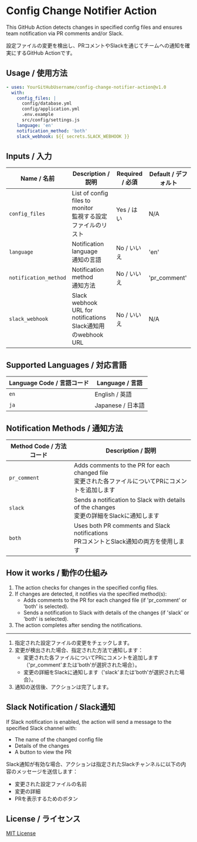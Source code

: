 # Config Change Notifier Action

This GitHub Action detects changes in specified config files and ensures team notification via PR comments and/or Slack.

設定ファイルの変更を検出し、PRコメントやSlackを通じてチームへの通知を確実にするGitHub Actionです。

## Usage / 使用方法

```yaml
- uses: YourGitHubUsername/config-change-notifier-action@v1.0
  with:
    config_files: |
      config/database.yml
      config/application.yml
      .env.example
      src/config/settings.js
    language: 'en'
    notification_method: 'both'
    slack_webhook: ${{ secrets.SLACK_WEBHOOK }}
```

## Inputs / 入力

| Name / 名前 | Description / 説明 | Required / 必須 | Default / デフォルト |
|-------------|---------------------|------------------|----------------------|
| `config_files` | List of config files to monitor<br>監視する設定ファイルのリスト | Yes / はい | N/A |
| `language` | Notification language<br>通知の言語 | No / いいえ | 'en' |
| `notification_method` | Notification method<br>通知方法 | No / いいえ | 'pr_comment' |
| `slack_webhook` | Slack webhook URL for notifications<br>Slack通知用のwebhook URL | No / いいえ | N/A |

## Supported Languages / 対応言語

| Language Code / 言語コード | Language / 言語 |
|----------------------------|-----------------|
| `en` | English / 英語 |
| `ja` | Japanese / 日本語 |

## Notification Methods / 通知方法

| Method Code / 方法コード | Description / 説明 |
|--------------------------|---------------------|
| `pr_comment` | Adds comments to the PR for each changed file<br>変更された各ファイルについてPRにコメントを追加します |
| `slack` | Sends a notification to Slack with details of the changes<br>変更の詳細をSlackに通知します |
| `both` | Uses both PR comments and Slack notifications<br>PRコメントとSlack通知の両方を使用します |

## How it works / 動作の仕組み

1. The action checks for changes in the specified config files.
2. If changes are detected, it notifies via the specified method(s):
   - Adds comments to the PR for each changed file (if 'pr_comment' or 'both' is selected).
   - Sends a notification to Slack with details of the changes (if 'slack' or 'both' is selected).
3. The action completes after sending the notifications.

---

1. 指定された設定ファイルの変更をチェックします。
2. 変更が検出された場合、指定された方法で通知します：
   - 変更された各ファイルについてPRにコメントを追加します（'pr_comment'または'both'が選択された場合）。
   - 変更の詳細をSlackに通知します（'slack'または'both'が選択された場合）。
3. 通知の送信後、アクションは完了します。

## Slack Notification / Slack通知

If Slack notification is enabled, the action will send a message to the specified Slack channel with:
- The name of the changed config file
- Details of the changes
- A button to view the PR

Slack通知が有効な場合、アクションは指定されたSlackチャンネルに以下の内容のメッセージを送信します：
- 変更された設定ファイルの名前
- 変更の詳細
- PRを表示するためのボタン

## License / ライセンス

[MIT License](LICENSE)
